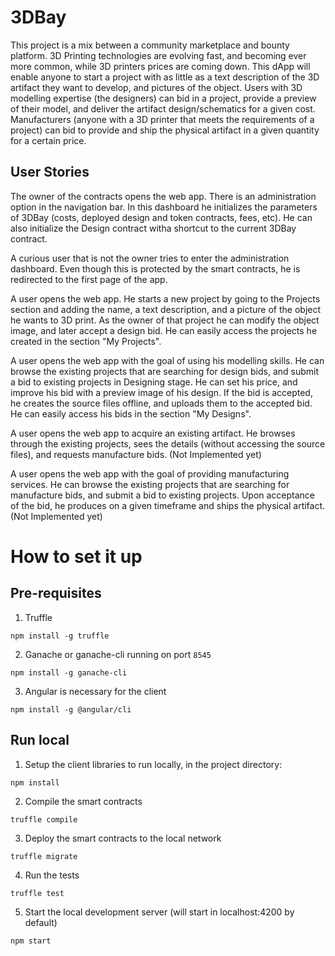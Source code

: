 3DBay
=====

This project is a mix between a community marketplace and bounty platform. 3D Printing technologies are evolving fast, and becoming ever more common, while 3D printers prices are coming down. This dApp will enable anyone to start a project with as little as a text description of the 3D artifact they want to develop, and pictures of the object. Users with 3D modelling expertise (the designers) can bid in a project, provide a preview of their model, and deliver the artifact design/schematics for a given cost. Manufacturers (anyone with a 3D printer that meets the requirements of a project) can bid to provide and ship the physical artifact in a given quantity for a certain price.


## User Stories

The owner of the contracts opens the web app. There is an administration option in the navigation bar. In this dashboard he initializes the parameters  of 3DBay (costs, deployed design and token contracts, fees, etc). He can also initialize the Design contract witha  shortcut to the current 3DBay contract.

A curious user that is not the owner tries to enter the administration dashboard. Even though this is protected by the smart contracts, he is redirected to the first page of the app.

A user opens the web app. He starts a new project by going to the Projects section and adding the name, a text description, and a picture of the object he wants to 3D print. As the owner of that project he can modify the object image, and later accept a design bid. He can easily access the projects he created in the section "My Projects".

A user opens the web app with the goal of using his modelling skills. He can browse the existing projects that are searching for design bids, and submit a bid to existing projects in Designing stage. He can set his price, and improve his bid with a preview image of his design. If the bid is accepted, he creates the source files offline, and uploads them to the accepted bid. He can easily access his bids in the section "My Designs".

A user opens the web app to acquire an existing artifact. He browses through the existing projects, sees the details (without accessing the source files), and requests manufacture bids. (Not Implemented yet)

A user opens the web app with the goal of providing manufacturing services. He can browse the existing projects that are searching for manufacture bids, and submit a bid to existing projects. Upon acceptance of the bid, he produces on a given timeframe and ships the physical artifact. (Not Implemented yet)


# How to set it up

## Pre-requisites

1. Truffle

`npm install -g truffle`

2. Ganache or ganache-cli running on port `8545`

`npm install -g ganache-cli`

3. Angular is necessary for the client

`npm install -g @angular/cli`

## Run local

1. Setup the client libraries to run locally, in the project directory:

`npm install`

2. Compile the smart contracts

`truffle compile`

3. Deploy the smart contracts to the local network

`truffle migrate`

4. Run the tests

`truffle test`

5. Start the local development server (will start in localhost:4200 by default)

`npm start`





